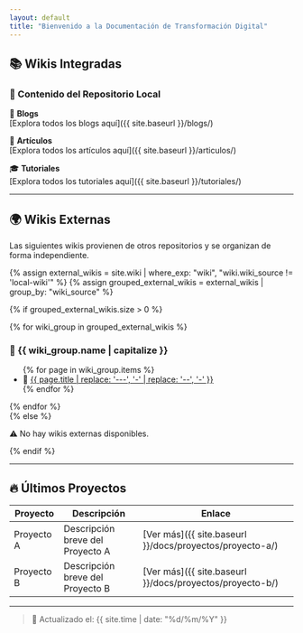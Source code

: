 ```yaml
---
layout: default
title: "Bienvenido a la Documentación de Transformación Digital"
---
```


## 📚 Wikis Integradas

### 📌 Contenido del Repositorio Local

📖 **Blogs**  
[Explora todos los blogs aquí]({{ site.baseurl }}/blogs/)

📑 **Artículos**  
[Explora todos los artículos aquí]({{ site.baseurl }}/articulos/)

🎓 **Tutoriales**  
[Explora todos los tutoriales aquí]({{ site.baseurl }}/tutoriales/)

---

## 🌍 Wikis Externas

Las siguientes wikis provienen de otros repositorios y se organizan de forma independiente.

{% assign external_wikis = site.wiki | where_exp: "wiki", "wiki.wiki_source != 'local-wiki'" %}
{% assign grouped_external_wikis = external_wikis | group_by: "wiki_source" %}

{% if grouped_external_wikis.size > 0 %}
  <div class="external-wikis">
    {% for wiki_group in grouped_external_wikis %}
      <h3>🔹 {{ wiki_group.name | capitalize }}</h3>
      <ul class="wiki-list">
        {% for page in wiki_group.items %}
          <li>📄 <a href="{{ page.url | relative_url }}">{{ page.title | replace: '---', '-' | replace: '--', '-' }}</a></li>
        {% endfor %}
      </ul>
    {% endfor %}
  </div>
{% else %}
  <p>⚠️ No hay wikis externas disponibles.</p>
{% endif %}

---

## 🔥 Últimos Proyectos

| Proyecto | Descripción | Enlace |
|----------|-------------|--------|
| Proyecto A | Descripción breve del Proyecto A | [Ver más]({{ site.baseurl }}/docs/proyectos/proyecto-a/) |
| Proyecto B | Descripción breve del Proyecto B | [Ver más]({{ site.baseurl }}/docs/proyectos/proyecto-b/) |

---

> 📅 Actualizado el: {{ site.time | date: "%d/%m/%Y" }}